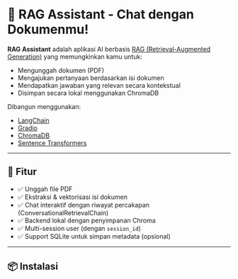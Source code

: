 # 🧠 RAG Assistant - Chat dengan Dokumenmu!

**RAG Assistant** adalah aplikasi AI berbasis [RAG (Retrieval-Augmented Generation)](https://www.promptingguide.ai/techniques/rag) yang memungkinkan kamu untuk:

- Mengunggah dokumen (PDF)
- Mengajukan pertanyaan berdasarkan isi dokumen
- Mendapatkan jawaban yang relevan secara kontekstual
- Disimpan secara lokal menggunakan ChromaDB

Dibangun menggunakan:

- [LangChain](https://www.langchain.com/)
- [Gradio](https://gradio.app/)
- [ChromaDB](https://www.trychroma.com/)
- [Sentence Transformers](https://www.sbert.net/)

---

## 🚀 Fitur

- ✅ Unggah file PDF
- ✅ Ekstraksi & vektorisasi isi dokumen
- ✅ Chat interaktif dengan riwayat percakapan (ConversationalRetrievalChain)
- ✅ Backend lokal dengan penyimpanan Chroma
- ✅ Multi-session user (dengan `session_id`)
- ✅ Support SQLite untuk simpan metadata (opsional)

---

## 📦 Instalasi

